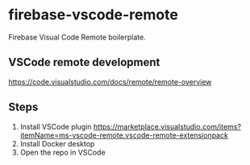 # firebase-vscode-remote
Firebase Visual Code Remote boilerplate.

## VSCode remote development

https://code.visualstudio.com/docs/remote/remote-overview

## Steps

1. Install VSCode plugin https://marketplace.visualstudio.com/items?itemName=ms-vscode-remote.vscode-remote-extensionpack
2. Install Docker desktop
3. Open the repo in VSCode